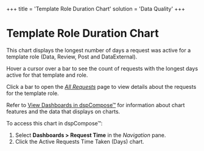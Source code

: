 +++
title = 'Template Role Duration Chart'
solution = 'Data Quality'
+++

# Template Role Duration Chart

This chart displays the longest number of days a request was active for
a template role (Data, Review, Post and DataExternal).

Hover a cursor over a bar to see the count of requests with the longest
days active for that template and role.

Click a bar to open the *[All Requests](../Page_Desc/All_Requests)*
page to view details about the requests for the template role.

Refer to [View Dashboards in
dspCompose™](View_Dashboards_in_dspCompose) for information about
chart features and the data that displays on charts.

To access this chart in dspCompose™:

1.  Select <span style="font-weight: bold;">Dashboards \> Request
    Time</span> in the
    <span style="font-style: italic;">Navigation</span> pane.
2.  Click the Active Requests Time Taken (Days) chart.
